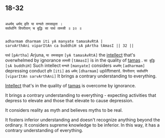 ## 18-32


```shloka-sa

अधर्मम् धर्मम् इति या मन्यते तमसावृता ।
सर्वार्थानि विपरीतान् च बुद्धिः सा पार्थ तामसी ॥ ३२ ॥

```
```shloka-sa-hk

adharmam dharmam iti yA manyate tamasAvRtA |
sarvArthAni viparItAn ca buddhiH sA pArtha tAmasI || 32 ||

```
`पार्थ` `[pArtha]` Arjuna, `या तमसावृता` `[yA tamasAvRtA]` the 
[intellect](18-29.md#intellect_and_resolve)
 that's overwhelmed by ignorance `तामसी` `[tAmasI]` is in the quality of 
[tamas](14-8.md#tamas)
. `सा बुद्धिः` `[sA buddhiH]` Such intellect `मन्यते` `[manyate]` considers `अधर्मम्` `[adharmam]` depressing conduct `इति` `[iti]` as `धर्मम्` `[dharmam]` upliftment. `विपरीतान् सर्वार्थानि` `[viparItAn sarvArthAni]` It brings a contrary understanding to everything.

[Intellect](18-29.md#intellect_and_resolve)
 that's in the quality of 
[tamas](14-8.md#tamas)
 is overcome by ignorance. 

It brings a contrary understanding to everything - expecting activities that depress to elevate and those that elevate to cause depression.

It considers reality as myth and believes myths to be real. 

It fosters inferior understanding and doesn't recognize anything beyond the ordinary. It considers supreme knowledge to be inferior. In this way, it has a contrary understanding of everything.


